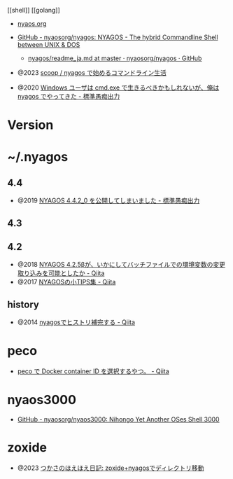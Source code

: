 [[shell]]
[[golang]]

- [nyaos.org](https://nyaos.org/)
- [GitHub - nyaosorg/nyagos: NYAGOS - The hybrid Commandline Shell between UNIX & DOS](https://github.com/nyaosorg/nyagos)
	- [nyagos/readme_ja.md at master · nyaosorg/nyagos · GitHub](https://github.com/nyaosorg/nyagos/blob/master/readme_ja.md)

- @2023 [scoop / nyagos で始めるコマンドライン生活](https://zenn.dev/zetamatta/books/5ac80a9ddb35fef9a146)
- @2020 [Windows ユーザは cmd.exe で生きるべきかもしれないが、俺は nyagos でやってきた - 標準愚痴出力](https://zetamatta.hatenablog.com/entry/2020/07/21/003444)

# Version

# ~/.nyagos
## 4.4
- @2019 [NYAGOS 4.4.2_0 を公開してしまいました - 標準愚痴出力](https://zetamatta.hatenablog.com/entry/2019/04/04/001721)

## 4.3
## 4.2
- @2018 [NYAGOS 4.2.5βが、いかにしてバッチファイルでの環境変数の変更取り込みを可能としたか - Qiita](https://qiita.com/zetamatta/items/efff93d92ac2150192fb)
- @2017 [NYAGOSの小TIPS集 - Qiita](https://qiita.com/zetamatta/items/699f772691f19dab03b0)

## history
- @2014 [nyagosでヒストリ補完する - Qiita](https://qiita.com/nocd5/items/7cfc2441868442838148)

# peco
- [peco で Docker container ID を選択するやつ。 - Qiita](https://qiita.com/ujiro99@github/items/0f42088559e1085e5c28)

# nyaos3000
- [GitHub - nyaosorg/nyaos3000: Nihongo Yet Another OSes Shell 3000](https://github.com/nyaosorg/nyaos3000)

# zoxide
- @2023 [つかさのほえほえ日記: zoxide+nyagosでディレクトリ移動](http://hoehoetukasa.blogspot.com/2023/01/zoxidenyagos.html)
